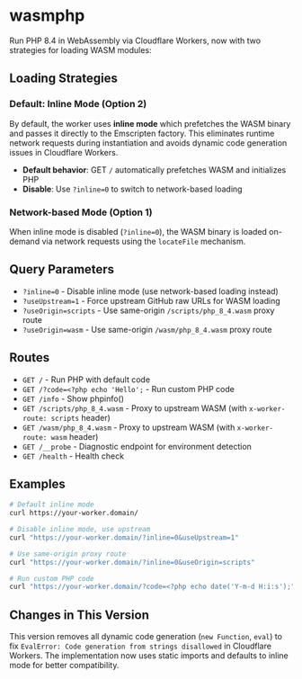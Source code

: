 # wasmphp

Run PHP 8.4 in WebAssembly via Cloudflare Workers, now with two strategies for loading WASM modules:

## Loading Strategies

### Default: Inline Mode (Option 2)
By default, the worker uses **inline mode** which prefetches the WASM binary and passes it directly to the Emscripten factory. This eliminates runtime network requests during instantiation and avoids dynamic code generation issues in Cloudflare Workers.

- **Default behavior**: GET `/` automatically prefetches WASM and initializes PHP
- **Disable**: Use `?inline=0` to switch to network-based loading

### Network-based Mode (Option 1)  
When inline mode is disabled (`?inline=0`), the WASM binary is loaded on-demand via network requests using the `locateFile` mechanism.

## Query Parameters

- `?inline=0` - Disable inline mode (use network-based loading instead)
- `?useUpstream=1` - Force upstream GitHub raw URLs for WASM loading
- `?useOrigin=scripts` - Use same-origin `/scripts/php_8_4.wasm` proxy route
- `?useOrigin=wasm` - Use same-origin `/wasm/php_8_4.wasm` proxy route  

## Routes

- `GET /` - Run PHP with default code
- `GET /?code=<?php echo 'Hello';` - Run custom PHP code  
- `GET /info` - Show phpinfo() 
- `GET /scripts/php_8_4.wasm` - Proxy to upstream WASM (with `x-worker-route: scripts` header)
- `GET /wasm/php_8_4.wasm` - Proxy to upstream WASM (with `x-worker-route: wasm` header)
- `GET /__probe` - Diagnostic endpoint for environment detection
- `GET /health` - Health check

## Examples

```bash
# Default inline mode
curl https://your-worker.domain/

# Disable inline mode, use upstream  
curl "https://your-worker.domain/?inline=0&useUpstream=1"

# Use same-origin proxy route
curl "https://your-worker.domain/?inline=0&useOrigin=scripts"

# Run custom PHP code
curl "https://your-worker.domain/?code=<?php echo date('Y-m-d H:i:s');"
```

## Changes in This Version

This version removes all dynamic code generation (`new Function`, `eval`) to fix `EvalError: Code generation from strings disallowed` in Cloudflare Workers. The implementation now uses static imports and defaults to inline mode for better compatibility.
